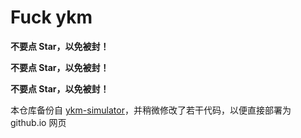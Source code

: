 # Fuck ykm

**不要点 Star，以免被封！**

**不要点 Star，以免被封！**

**不要点 Star，以免被封！**

本仓库备份自 [ykm-simulator](https://github.com/ilovexjp/ykm-simulator)，并稍微修改了若干代码，以便直接部署为 github.io 网页
